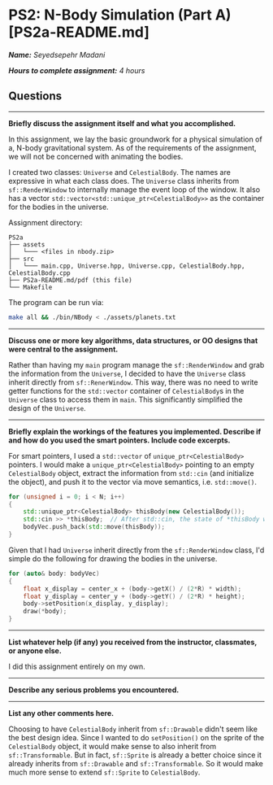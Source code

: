 # PS2: N-Body Simulation (Part A) [PS2a-README.md]

***Name:** Seyedsepehr Madani*

***Hours to complete assignment:** 4 hours*

## Questions

---

**Briefly discuss the assignment itself and what you accomplished.**

In this assignment, we lay the basic groundwork for a physical simulation of a, N-body gravitational system.
As of the requirements of the assignment, we will not be concerned with animating the bodies.

I created two classes: `Universe` and `CelestialBody`. The names are expressive in what each class does.
The `Universe` class inherits from `sf::RenderWindow` to internally manage the event loop of the window. It also has a vector `std::vector<std::unique_ptr<CelestialBody>>` as the container for the bodies in the universe.

Assignment directory:

```text
PS2a
├── assets
│   └─── <files in nbody.zip>
├── src
│   └─── main.cpp, Universe.hpp, Universe.cpp, CelestialBody.hpp, CelestialBody.cpp
├── PS2a-README.md/pdf (this file)
└── Makefile
```

The program can be run via:

```Bash
make all && ./bin/NBody < ./assets/planets.txt
```

---

**Discuss one or more key algorithms, data structures, or OO designs that were central to the assignment.**

Rather than having my `main` program manage the `sf::RenderWindow` and grab the information from the `Universe`, I decided to have the `Universe` class inherit directly from `sf::RenerWindow`. This way, there was no need to write getter functions for the `std::vector` container of `CelestialBody`s in the `Universe` class to access them in `main`. This significantly simplified the design of the `Universe`.

---

**Briefly explain the workings of the features you implemented. Describe if and how do you used the smart pointers. Include code excerpts.**

For smart pointers, I used a `std::vector` of `unique_ptr<CelestialBody>` pointers. I would make a `unique_ptr<CelestialBody>` pointing to an empty `CelestialBody` object, extract the information from `std::cin` (and initialize the object), and push it to the vector via move semantics, i.e. `std::move()`.

```c++
for (unsigned i = 0; i < N; i++)
{
    std::unique_ptr<CelestialBody> thisBody(new CelestialBody());
    std::cin >> *thisBody;  // After std::cin, the state of *thisBody will be initialized.
    bodyVec.push_back(std::move(thisBody));
}
```

Given that I had `Universe` inherit directly from the `sf::RenderWindow` class, I'd simple do the following for drawing the bodies in the universe.

```c++
for (auto& body: bodyVec)
{
    float x_display = center_x + (body->getX() / (2*R) * width);
    float y_display = center_y + (body->getY() / (2*R) * height);
    body->setPosition(x_display, y_display);
    draw(*body);
}
```

---

**List whatever help (if any) you received from the instructor, classmates, or anyone else.**

I did this assignment entirely on my own.

---

**Describe any serious problems you encountered.**

---

**List any other comments here.**

Choosing to have `CelestialBody` inherit from `sf::Drawable` didn't seem like the best design idea. Since I wanted to do `setPosition()` on the sprite of the `CelestialBody` object, it would make sense to also inherit from `sf::Transformable`. But in fact, `sf::Sprite` is already a better choice since it already inherits from `sf::Drawable` and `sf::Transformable`. So it would make much more sense to extend `sf::Sprite` to `CelestialBody`.
